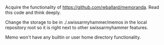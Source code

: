 Acquire the functionality of https://github.com/wballard/memoranda. Read this code and think deeply.

Change the storage to be in ./.swissarmyhammer/memos in the local repository root so it is right next to other swissarmyhammer features.

Memo won't have any builtin or user home directory functionality.